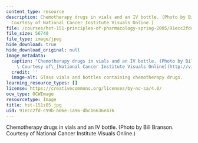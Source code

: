 ```yaml
---
content_type: resource
description: Chemotherapy drugs in vials and an IV bottle. (Photo by Bill Branson.
  Courtesy of National Cancer Institute Visuals Online.)
file: /courses/hst-151-principles-of-pharmacology-spring-2005/91ecc2fdc99bb06e1a96dbcb6636e476_hst-151s05.jpg
file_size: 56740
file_type: image/jpeg
hide_download: true
hide_download_original: null
image_metadata:
  caption: "Chemotherapy drugs in vials and an IV bottle. (Photo by Bill Branson.\
    \ Courtesy of\_[National Cancer Institute Visuals Online](http://visualsonline.cancer.gov/).)"
  credit: ''
  image-alt: Glass vials and bottles containing chemotherapy drugs.
learning_resource_types: []
license: https://creativecommons.org/licenses/by-nc-sa/4.0/
ocw_type: OCWImage
resourcetype: Image
title: hst-151s05.jpg
uid: 91ecc2fd-c99b-b06e-1a96-dbcb6636e476
---
```

Chemotherapy drugs in vials and an IV bottle. (Photo by Bill Branson. Courtesy of National Cancer Institute Visuals Online.)